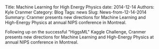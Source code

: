 Title: Machine Learning for High Energy Physics
date: 2014-12-14
Authors: Kyle Cranmer
Category: Blog
Tags: news
Slug: News-from-12-14-2014
Summary: Cranmer presents new directions for Machine Learning and High-Energy Physics at annual NIPS conference in Montreal.


Following up on the successful "HiggsML" Kaggle Challenge, Cranmer presents new directions for Machine Learning and High-Energy Physics at annual NIPS conference in Montreal.
 

 